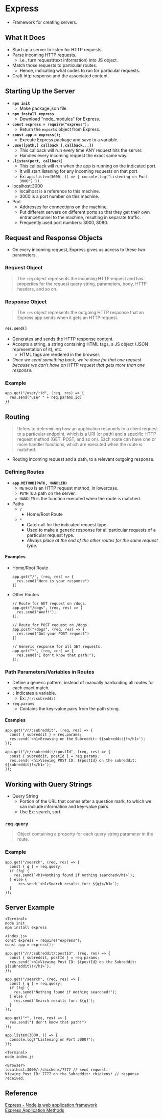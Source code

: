 # Express
- Framework for creating servers.

## What It Does
  - Start up a server to listen for HTTP requests.
  - Parse incoming HTTP requests.
    - i.e., turn request(text information) into JS object.
  - Match those requests to particular routes.
    - Hence, indicating what codes to run for particular requests.
  - Craft http response and the associated content.

## Starting Up the Server
- **`npm init`**
  - Make package.json file.
- **`npm install express`**
  - Download "node_modules" for Express.
- **`const express = require("express");`**
  - Return the `exports` object from Express.
- **`const app = express();`**
  - Execute Express package and save to a variable.
- **`.use([path,] callback [,callback...])`**
  - This callback will run every time ANY request hits the server.
  - Handles every incoming request the exact same way.
- **`.listen(port, callback)`**
  - This callback will run when the app is running on the indicated port.
  - It will start listening for any incoming requests on that port.
  - Ex: `app.listen(3000, () => { console.log("Listening on Port 3000") })`
- localhost:3000
  - localhost is a reference to this machine.
  - 3000 is a port number on this machine.
- Port
  - Addresses for connections on the machine.
  - Put different servers on different ports so that they get their own entrance/tunnel to the machine, resulting in separate traffic.
  - Frequently used port numbers: 3000, 8080.

## Request and Response Objects
- On every incoming request, Express gives us access to these two parameters.
### Request Object
> The `req` object represents the incoming HTTP request and has properties for the request query string, parameters, body, HTTP headers, and so on.
### Response Object
> The `res` object represents the outgoing HTTP response that an Express app sends when it gets an HTTP request.
#### `res.send()`
  - Generates and sends the HTTP response content.
  - Accepts a string, a string containing HTML tags, a JS object (JSON representation of it), etc.
    - HTML tags are rendered in the browser.
  - *Once we send something back, we're done for that one request because we can't have an HTTP request that gets more than one response.*
### Example
```
app.get("/user/:id", (req, res) => {
  res.send("user " + req.params.id)
})
```

## Routing
> Refers to determining how an application responds to a client request to a particular endpoint, which is a URI (or path) and a specific HTTP request method (GET, POST, and so on).
> Each route can have one or more handler functions, which are executed when the route is matched.
- Routing incoming request and a path, to a relevant outgoing response.
### Defining Routes
- **`app.METHOD(PATH, HANDLER)`**
  - `METHOD` is an HTTP request method, in lowercase.
  - `PATH` is a path on the server.
  - `HANDLER` is the function executed when the route is matched.
- Paths
  - `/`
    - Home/Root Route
  - `*`
    - Catch-all for the indicated request type.
    - Used to make a generic response for all particular requests of a particular request type.
    - *Always place at the end of the other routes for the same request type.*
#### Examples
- Home/Root Route
  ```
  app.get("/", (req, res) => {
    res.send("Here is your response")
  })
  ```
- Other Routes
  ```
  // Route for GET request on /dogs.
  app.get("/dogs", (req, res) => {
    res.send("Woof!");
  });

  // Route for POST request on /dogs.
  app.post("/dogs", (req, res) => {
    res.send("Got your POST request")
  })
  
  // Generic response for all GET requests.
  app.get("*", (req, res) => {
    res.send("I don't know that path!");
  });
  ```
### Path Parameters/Variables in Routes
- Define a generic pattern, instead of manually hardcoding all routes for each exact match.
- `:` indicates a variable.
  - Ex: `/r/:subreddit`
- `req.params`
  - Contains the key-value pairs from the path string.
#### Examples
```
app.get("/r/:subreddit", (req, res) => {
  const { subreddit } = req.params;
  res.send(`<h1>Browsing on the Subreddit: ${subreddit}!</h1>`);
});

app.get("/r/:subreddit/:postId", (req, res) => {
  const { subreddit, postId } = req.params;
  res.send(`<h1>Viewing POST ID: ${postId} on the subreddit: ${subreddit}!</h1>`);
});
```

## Working with Query Strings
- Query String
  - Portion of the URL that comes after a question mark, to which we can include information and key-value pairs.
  - Use Ex: search, sort.
### `req.query`
> Object containing a property for each query string parameter in the route.
### Example
```
app.get("/search", (req, res) => {
  const { q } = req.query;
  if (!q) {
    res.send(`<h1>Nothing found if nothing searched</h1>`);
  } else {
      res.send(`<h1>Search results for: ${q}</h1>`);
  }
});
```

## Server Example
```
<Terminal>
node init
npm install express

<index.js>
const express = require("express");
const app = express();

app.get("/r/:subreddit/:postId", (req, res) => {
  const { subreddit, postId } = req.params;
  res.send(`<h1>Viewing Post ID: ${postId} on the Subreddit: ${subreddit}!</h1>`);
});

app.get("/search", (req, res) => {
  const { q } = req.query;
  if (!q) {
    res.send("Nothing found if nothing searched!");
  } else {
    res.send(`Search results for: ${q}`);
  }
});

app.get("*", (req, res) => {
  res.send("I don't know that path!")
});

app.listen(3000, () => {
  console.log("Listening on Port 3000!");
});

<Terminal>
node index.js

<Browser>
localhost:3000/r/chickens/7777 // send request.
Viewing Post ID: 7777 on the Subreddit: chickens! // response received.
```

## Reference
[Express - Node.js web application framework](https://expressjs.com/)  
[Express Application Methods](https://expressjs.com/en/api.html#app)
